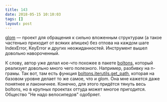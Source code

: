 ```yaml
---
title: 143
date: 2018-05-15 10:10:03
tags: []
layout: post
---
```


[glom](https://glom.readthedocs.io/en/latest/) — проект для обращения к сильно вложенным структурам (а такое частенько приходит от всяких апишек) без отлова на каждом шаге IndexError, KeyError и других неожиданностей. Инструмент вышел довольно навороченный.

К слову, автор уже делал кое-что похожее в пакете [boltons](https://boltons.readthedocs.io/en/latest/), который реализует довольно много чего полезного. Например, разбивку на n-грамы. Так вот, там есть функция [boltons.iterutils.get_path](https://boltons.readthedocs.io/en/latest/iterutils.html#boltons.iterutils.get_path), которая на базовом уровне делает то же самое, что и glom. Она мне кажется даже понятнее и лаконичнее. Конечно, для этого придётся тянуть весь boltons, но в крупных проектах оттуда может многое пригодится. Общество "Не надо велосипедов" одобряет.
